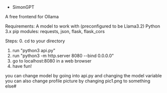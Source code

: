 * SimonGPT

A free frontend for Ollama

Requirements:
A model to work with (preconfigured to be Llama3.2)
Python 3.x
pip modules: requests, json, flask, flask_cors

Steps: 
0. cd to your directory
1. run "python3 api.py"
2. run "python3 -m http.server 8080 --bind 0.0.0.0"
3. go to localhost:8080 in a web browser
4. have fun!
  
you can change model by going into api.py and changing the model variable
you can also change profile picture by changing pic1.png to something else#
